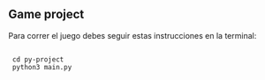 ## Game project

Para correr el juego debes seguir estas instrucciones en la terminal:

``` ssh

 cd py-project
 python3 main.py

```

